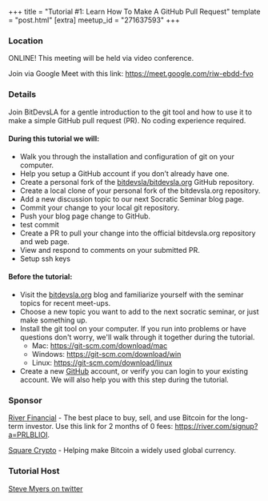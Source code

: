 +++
title = "Tutorial #1: Learn How To Make A GitHub Pull Request"
template = "post.html"
[extra]
meetup_id = "271637593"
+++

### Location  

ONLINE! This meeting will be held via video conference. 

Join via Google Meet with this link: <https://meet.google.com/riw-ebdd-fvo>

### Details

Join BitDevsLA for a gentle introduction to the git tool and how to use it to make a simple GitHub pull request (PR). No coding experience required.

#### During this tutorial we will:

  - Walk you through the installation and configuration of git on your computer.  
  - Help you setup a GitHub account if you don’t already have one.  
  - Create a personal fork of the [bitdevsla/bitdevsla.org](https://github.com/bitdevsla/bitdevsla.org) GitHub repository.  
  - Create a local clone of your personal fork of the bitdevsla.org repository.  
  - Add a new discussion topic to our next Socratic Seminar blog page.  
  - Commit your change to your local git repository.  
  - Push your blog page change to GitHub.
  - test commit
  - Create a PR to pull your change into the official bitdevsla.org repository and web page.  
  - View and respond to comments on your submitted PR.
  - Setup ssh keys

#### Before the tutorial:

  - Visit the [bitdevsla.org](https://bitdevsla.org/) blog and familiarize yourself with the seminar topics for recent meet-ups.  
  - Choose a new topic you want to add to the next socratic seminar, or just make something up.  
  - Install the git tool on your computer. If you run into problems or have questions don't worry, we'll walk through it together during the tutorial.  
    - Mac: <https://git-scm.com/download/mac>
    - Windows: <https://git-scm.com/download/win>
    - Linux: <https://git-scm.com/download/linux>
  - Create a new [GitHub](https://github.com/) account, or verify you can login to your existing account. We will also help you with this step during the tutorial.

### Sponsor  

[River Financial](https://river.com/) - The best place to buy, sell, and use Bitcoin for the long-term investor. Use this link for 2 months of 0 fees: <https://river.com/signup?a=PRLBLIOI>.

[Square Crypto](https://twitter.com/sqcrypto) - Helping make Bitcoin a widely used global currency.  

### Tutorial Host

[Steve Myers on twitter](https://twitter.com/notmandatory)  
